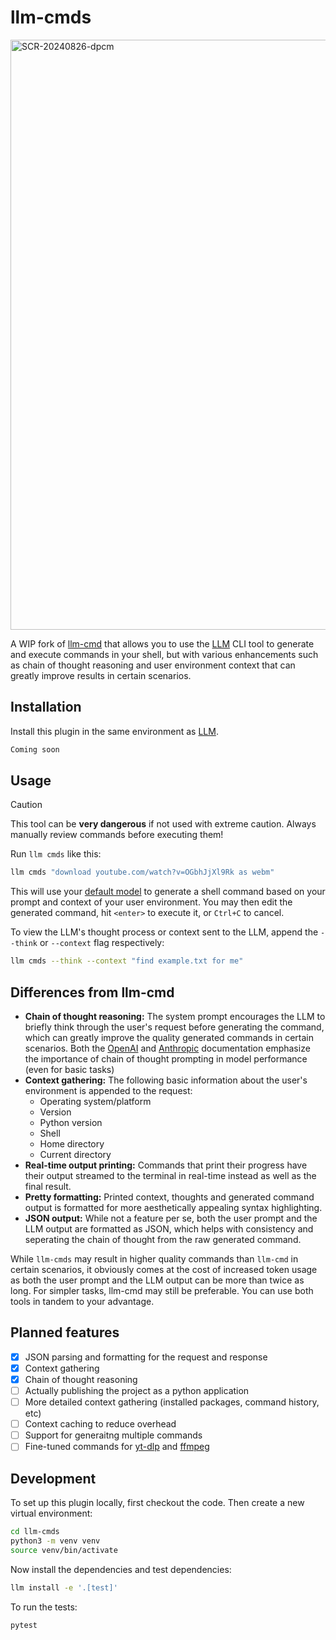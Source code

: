 # llm-cmds
<img width="944" alt="SCR-20240826-dpcm" src="https://github.com/user-attachments/assets/5e62a358-4a76-499f-8b64-10ff45287dd6">

A WIP fork of [llm-cmd](https://github.com/simonw/llm-cmd) that allows you to use the [LLM](https://llm.datasette.io) CLI tool to generate and execute commands in your shell, but with various enhancements such as chain of thought reasoning and user environment context that can greatly improve results in certain scenarios. 

## Installation
Install this plugin in the same environment as [LLM](https://llm.datasette.io/). 
```bash
Coming soon
```

## Usage
> [!CAUTION]
> This tool can be **very dangerous** if not used with extreme caution. Always manually review commands before executing them!

Run `llm cmds` like this:

```bash
llm cmds "download youtube.com/watch?v=OGbhJjXl9Rk as webm"
```
This will use your [default model](https://llm.datasette.io/en/stable/setup.html#setting-a-custom-default-model) to generate a shell command based on your prompt and context of your user environment. You may then edit the generated command, hit `<enter>` to execute it, or `Ctrl+C` to cancel.

To view the LLM's thought process or context sent to the LLM, append the `--think` or `--context` flag respectively:

```bash
llm cmds --think --context "find example.txt for me"
```

## Differences from llm-cmd
- **Chain of thought reasoning:** The system prompt encourages the LLM to briefly think through the user's request before generating the command, which can greatly improve the quality generated commands in certain scenarios. Both the [OpenAI](https://platform.openai.com/docs/guides/prompt-engineering/strategy-give-models-time-to-think) and [Anthropic](https://docs.anthropic.com/en/docs/build-with-claude/prompt-engineering/chain-of-thought) documentation emphasize the importance of chain of thought prompting in model performance (even for basic tasks)
- **Context gathering:** The following basic information about the user's environment is appended to the request:
    - Operating system/platform
    - Version
    - Python version
    - Shell
    - Home directory
    - Current directory
- **Real-time output printing:** Commands that print their progress have their output streamed to the terminal in real-time instead as well as the final result.
- **Pretty formatting:** Printed context, thoughts and generated command output is formatted for more aesthetically appealing syntax highlighting.
- **JSON output:** While not a feature per se, both the user prompt and the LLM output are formatted as JSON, which helps with consistency and seperating the chain of thought from the raw generated command.

While `llm-cmds` may result in higher quality commands than `llm-cmd` in certain scenarios, it obviously comes at the cost of increased token usage as both the user prompt and the LLM output can be more than twice as long. For simpler tasks, llm-cmd may still be preferable. You can use both tools in tandem to your advantage.

## Planned features
- [x] JSON parsing and formatting for the request and response
- [x] Context gathering
- [x] Chain of thought reasoning 
- [ ] Actually publishing the project as a python application
- [ ] More detailed context gathering (installed packages, command history, etc)
- [ ] Context caching to reduce overhead
- [ ] Support for generaitng multiple commands
- [ ] Fine-tuned commands for [yt-dlp](https://github.com/yt-dlp/yt-dlp) and [ffmpeg](https://www.ffmpeg.org/)

## Development
To set up this plugin locally, first checkout the code. Then create a new virtual environment:
```bash
cd llm-cmds
python3 -m venv venv
source venv/bin/activate
```
Now install the dependencies and test dependencies:
```bash
llm install -e '.[test]'
```
To run the tests:
```bash
pytest
```
